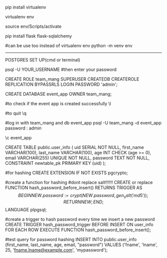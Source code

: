 pip install virtualenv

virtualenv env

source env/Scripts/activate

pip install flask flask-sqlalchemy


#can be use too instead of virtualenv env
python -m venv env

----------------------------------------------------------------
POSTGRES SET UP(cmd or terminal)

psql -U YOUR_USERNAME
#then enter your password

CREATE ROLE team_mang SUPERUSER CREATEDB CREATEROLE REPLICATION BYPASSRLS LOGIN PASSWORD 'admin';


CREATE DATABASE event_app OWNER team_mang; 

#to check if the event app is created successfully
\l

#to quit
\q

#log in with team_mang and db event_app
psql -U team_mang -d event_app
password : admin

\c event_app

CREATE TABLE public.user_info (
    uid SERIAL NOT NULL,
    first_name VARCHAR(100),
    last_name VARCHAR(100),
    age INT CHECK (age >= 0), 
    email VARCHAR(255) UNIQUE NOT NULL, 
    password TEXT NOT NULL,
    CONSTRAINT newtable_pk PRIMARY KEY (uid)
);

#for hashing
CREATE EXTENSION IF NOT EXISTS pgcrypto;


#create a function for hashing
#dont replace salt!!!!!!
CREATE or replace FUNCTION hash_password_before_insert()
RETURNS TRIGGER AS $$
BEGIN
    NEW.password := crypt(NEW.password, gen_salt('md5'));
    RETURN NEW;
END;
$$ LANGUAGE plpgsql;


#create a trigger to hash password every time we insert a new password
CREATE TRIGGER hash_password_trigger
BEFORE INSERT ON user_info
FOR EACH ROW
EXECUTE FUNCTION hash_password_before_insert();

#test query for password hashing
INSERT INTO public.user_info (first_name, last_name, age, email, "password")
VALUES ('fname', 'lname', 25, 'fname.lname@example.com', 'mypassword');

